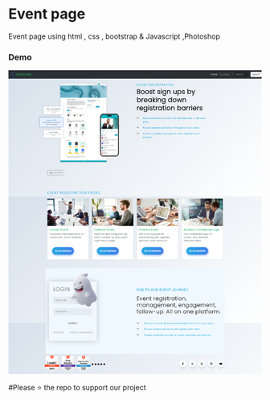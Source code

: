 # Event page
 Event page using html , css , bootstrap &amp; Javascript ,Photoshop

 




### Demo
![project demo](screenshot1.png)



#Please ⭐ the repo to support our project
